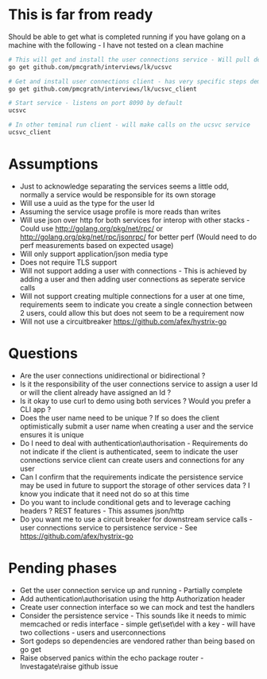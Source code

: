 # This is far from ready
Should be able to get what is completed running if you have golang on a machine with the following - I have not tested on a clean machine
```bash
# This will get and install the user connections service - Will pull dependencies like echo and uuid into your gopath 
go get github.com/pmcgrath/interviews/lk/ucsvc

# Get and install user connections client - has very specific steps demoing service usage
go get github.com/pmcgrath/interviews/lk/ucsvc_client

# Start service - listens on port 8090 by default
ucsvc

# In other teminal run client - will make calls on the ucsvc service
ucsvc_client
```



# Assumptions
- Just to acknowledge separating the services seems a little odd, normally a service would be responsible for its own storage
- Will use a uuid as the type for the user Id
- Assuming the service usage profile is more reads than writes
- Will use json over http for both services for interop with other stacks - Could use http://golang.org/pkg/net/rpc/ or http://golang.org/pkg/net/rpc/jsonrpc/ for better perf (Would need to do perf measurements based on expected usage)
- Will only support application/json media type
- Does not require TLS support
- Will not support adding a user with connections - This is achieved by adding a user and then adding user connections as seperate service calls
- Will not support creating multiple connections for a user at one time, requirements seem to indicate you create a single connection between 2 users, could allow this but does not seem to be a requirement now
- Will not use a circuitbreaker https://github.com/afex/hystrix-go


# Questions
- Are the user connections unidirectional or bidirectional ?
- Is it the responsibility of the user connections service to assign a user Id or will the client already have assigned an Id ?
- Is it okay to use curl to demo using both services ? Would you prefer a CLI app ?
- Does the user name need to be unique ? If so does the client optimistically submit a user name when creating a user and the service ensures it is unique
- Do I need to deal with authentication\authorisation - Requirements do not indicate if the client is authenticated, seem to indicate the user connections service client can create users and connections for any user
- Can I confirm that the requirements indicate the persistence service may be used in future to support the storage of other services data ? I know you indicate that it need not do so at this time
- Do you want to include conditional gets and to leverage caching headers ? REST features - This assumes json/http
- Do you want me to use a circuit breaker for downstream service calls - user connections service to persistence service - See https://github.com/afex/hystrix-go


# Pending phases
- Get the user connection service up and running - Partially complete
- Add authentication\authorisation using the http Authorization header
- Create user connection interface so we can mock and test the handlers
- Consider the persistence service - This sounds like it needs to mimic memcached or redis interface - simple get\set\del with a key - will have two collections - users and userconnections
- Sort godeps so dependencies are vendored rather than being based on go get
- Raise observed panics within the echo package router - Investagate\raise github issue

